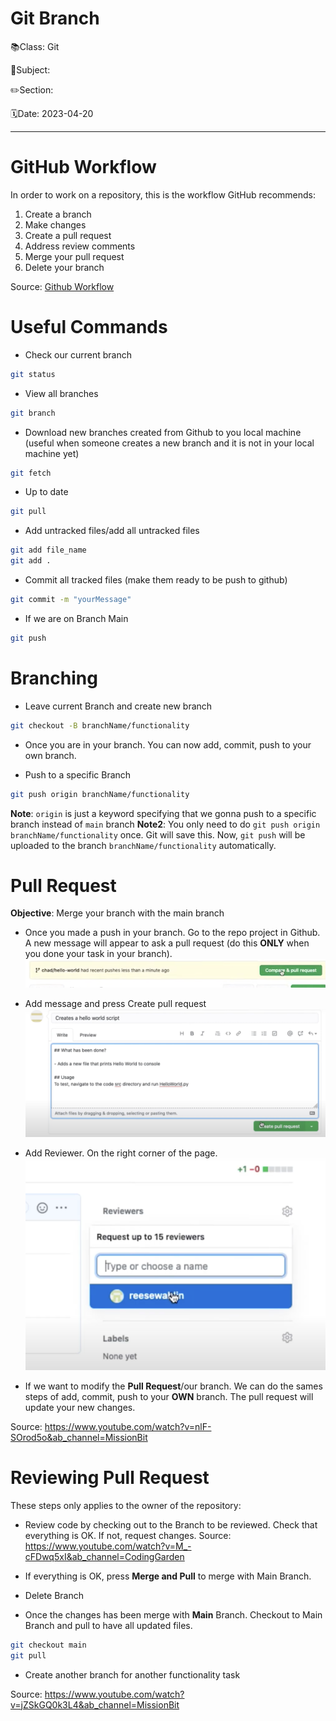 # Git Branch

📚Class: Git

📘Subject: <a href="https://github.com/lamula21/cheat-sheets/blob/main/"></a>

✏️Section: 

🗓️Date: 2023-04-20

---

# GitHub Workflow

In order to work on a repository, this is the workflow GitHub recommends:

1.  Create a branch
2.  Make changes
3.  Create a pull request
4.  Address review comments
5.  Merge your pull request
6.  Delete your branch

Source: [Github Workflow](https://www.freecodecamp.org/news/how-to-use-git-and-github-in-a-team-like-a-pro/#:~:text=07%3A34%20potionfy/-,GitHub%20workflow,-In%20order%20to)

# Useful Commands

- Check our current branch
```bash
git status
```

- View all branches
```bash
git branch
```

- Download new branches created from Github to you local machine (useful when someone creates a new branch and it is not in your local machine yet)
```bash
git fetch
``` 

- Up to date
```bash
git pull
```

- Add untracked files/add all untracked files
```bash
git add file_name
git add .
```

- Commit all tracked files (make them ready to be push to github)
```bash
git commit -m "yourMessage"
```

- If we are on Branch Main
```bash
git push
```


# Branching

- Leave current Branch and create new branch
```bash
git checkout -B branchName/functionality
```

- Once you are in your branch. You can now add, commit, push to your own branch.

- Push to a specific Branch
```bash
git push origin branchName/functionality
```
**Note**: `origin` is just a keyword specifying that we gonna push to a specific branch instead of `main` branch
**Note2**: You only need to do `git push origin branchName/functionality` once. Git will save this. Now, `git push` will be uploaded to the branch `branchName/functionality` automatically.



# Pull Request

**Objective**: Merge your branch with the main branch

- Once you made a push in your branch. Go to the repo project in Github. A new message will appear to ask a pull request (do this **ONLY** when you done your task in your branch).
![](../Assets/20230420223656.png)

- Add message and press Create pull request
![](../Assets/20230420223840.png)

- Add Reviewer. On the right corner of the page.
![](../Assets/20230420224743.png)

- If we want to modify the **Pull Request**/our branch. We can do the sames steps of add, commit, push to your **OWN** branch. The pull request will update your new changes.

Source: https://www.youtube.com/watch?v=nlF-SOrod5o&ab_channel=MissionBit



# Reviewing Pull Request
These steps only applies to the owner of the repository:

- Review code by checking out to the Branch to be reviewed. Check that everything is OK. If not, request changes. Source: https://www.youtube.com/watch?v=M_-cFDwq5xI&ab_channel=CodingGarden

- If everything is OK, press **Merge and Pull** to merge with Main Branch.

- Delete Branch

- Once the changes has been merge with **Main** Branch. Checkout to Main Branch and pull to have all updated files.

```bash
git checkout main
git pull
```

- Create another branch for another functionality task


Source: https://www.youtube.com/watch?v=jZSkGQ0k3L4&ab_channel=MissionBit